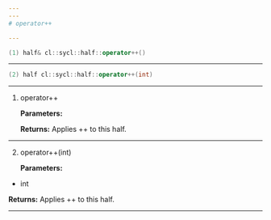 ```yaml
---
---
# operator++

---
```


```cpp
(1) half& cl::sycl::half::operator++()
```

---

```cpp
(2) half cl::sycl::half::operator++(int)
```

---

1. operator++ 

   **Parameters:**

   **Returns:** Applies ++ to this half. 

---

2. operator++(int)

   **Parameters:**

  * int 

   

   **Returns:** Applies ++ to this half. 

---

